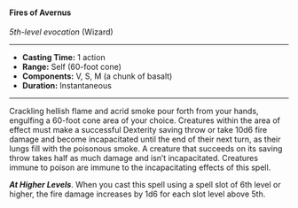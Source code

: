 #### Fires of Avernus
*5th-level evocation* (Wizard)
___
- **Casting Time:** 1 action
- **Range:** Self (60-foot cone)
- **Components:** V, S, M (a chunk of basalt)
- **Duration:** Instantaneous
---
Crackling hellish flame and acrid smoke pour forth from your hands, engulfing a 60-foot cone area of your choice. Creatures within the area of effect must make a successful Dexterity saving throw or take 10d6 fire damage and become incapacitated until the end of their next turn, as their lungs fill with the poisonous smoke. A creature that succeeds on its saving throw takes half as much damage and isn’t incapacitated. Creatures immune to poison are immune to the incapacitating effects of this spell.

***At Higher Levels***. When you cast this spell using a spell slot of 6th level or higher, the fire damage increases by 1d6 for each slot level above 5th.